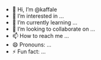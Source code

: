 - 👋 Hi, I’m @kaffale
- 👀 I’m interested in ...
- 🌱 I’m currently learning ...
- 💞️ I’m looking to collaborate on ...
- 📫 How to reach me ...
- 😄 Pronouns: ...
- ⚡ Fun fact: ...

<!---
kaffale/kaffale is a ✨ special ✨ repository because its `README.md` (this file) appears on your GitHub profile.
You can click the Preview link to take a look at your changes.
--->
